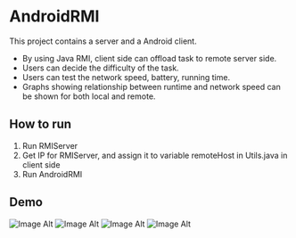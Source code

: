 AndroidRMI
==========
This project contains a server and a Android client.
- By using Java RMI, client side can offload task to remote server side.
- Users can decide the difficulty of the task.
- Users can test the network speed, battery, running time.
- Graphs showing relationship between runtime and network speed can be shown for both local and remote.


How to run
-----------
1. Run RMIServer
2. Get IP for RMIServer, and assign it to variable remoteHost in Utils.java in client side
3. Run AndroidRMI

Demo
------
![Image Alt](https://github.com/skyw932/AndroidRMI/raw/master/Demo/1.png)
![Image Alt](https://github.com/skyw932/AndroidRMI/raw/master/Demo/2.png)
![Image Alt](https://github.com/skyw932/AndroidRMI/raw/master/Demo/3.png)
![Image Alt](https://github.com/skyw932/AndroidRMI/raw/master/Demo/4.png)
